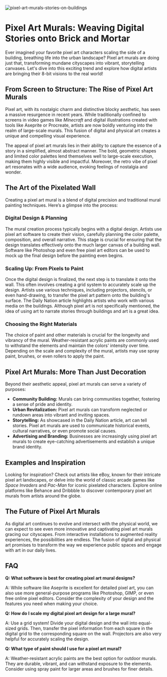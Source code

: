 ![pixel-art-murals-stories-on-buildings](https://images.pexels.com/photos/31828717/pexels-photo-31828717.jpeg?auto=compress&cs=tinysrgb&fit=crop&h=627&w=1200)

# Pixel Art Murals: Weaving Digital Stories onto Brick and Mortar

Ever imagined your favorite pixel art characters scaling the side of a building, breathing life into the urban landscape? Pixel art murals are doing just that, transforming mundane cityscapes into vibrant, storytelling canvases. Let's dive into this exciting trend and explore how digital artists are bringing their 8-bit visions to the real world!

## From Screen to Structure: The Rise of Pixel Art Murals

Pixel art, with its nostalgic charm and distinctive blocky aesthetic, has seen a massive resurgence in recent years. While traditionally confined to screens in video games like *Minecraft* and digital illustrations created with tools like Aseprite or Procreate, artists are now boldly venturing into the realm of large-scale murals. This fusion of digital and physical art creates a unique and compelling visual experience.

The appeal of pixel art murals lies in their ability to capture the essence of a story in a simplified, almost abstract manner. The bold, geometric shapes and limited color palettes lend themselves well to large-scale execution, making them highly visible and impactful. Moreover, the retro vibe of pixel art resonates with a wide audience, evoking feelings of nostalgia and wonder.

## The Art of the Pixelated Wall

Creating a pixel art mural is a blend of digital precision and traditional mural painting techniques. Here’s a glimpse into the process:

### Digital Design & Planning

The mural creation process typically begins with a digital design. Artists use pixel art software to create their vision, carefully planning the color palette, composition, and overall narrative. This stage is crucial for ensuring that the design translates effectively onto the much larger canvas of a building wall. Software like Photoshop and even free pixel art editors can be used to mock up the final design before the painting even begins.

### Scaling Up: From Pixels to Paint

Once the digital design is finalized, the next step is to translate it onto the wall. This often involves creating a grid system to accurately scale up the design. Artists use various techniques, including projectors, stencils, or even hand-drawing, to transfer the pixel art pattern onto the building's surface. The Daily Nation article highlights artists who work with various media on the buildings. Although pixel art is not specifically mentioned, the idea of using art to narrate stories through buildings and art is a great idea.

### Choosing the Right Materials

The choice of paint and other materials is crucial for the longevity and vibrancy of the mural. Weather-resistant acrylic paints are commonly used to withstand the elements and maintain the colors' intensity over time. Depending on the scale and complexity of the mural, artists may use spray paint, brushes, or even rollers to apply the paint.

## Pixel Art Murals: More Than Just Decoration

Beyond their aesthetic appeal, pixel art murals can serve a variety of purposes:

*   **Community Building:** Murals can bring communities together, fostering a sense of pride and identity.
*   **Urban Revitalization:** Pixel art murals can transform neglected or rundown areas into vibrant and inviting spaces.
*   **Storytelling:** As showcased in the Daily Nation article, art can tell stories. Pixel art murals are used to communicate historical events, cultural narratives, or even promote social causes.
*   **Advertising and Branding:** Businesses are increasingly using pixel art murals to create eye-catching advertisements and establish a unique brand identity.

## Examples and Inspiration

Looking for inspiration? Check out artists like eBoy, known for their intricate pixel art landscapes, or delve into the world of classic arcade games like *Space Invaders* and *Pac-Man* for iconic pixelated characters. Explore online platforms like Behance and Dribbble to discover contemporary pixel art murals from artists around the globe.

## The Future of Pixel Art Murals

As digital art continues to evolve and intersect with the physical world, we can expect to see even more innovative and captivating pixel art murals gracing our cityscapes. From interactive installations to augmented reality experiences, the possibilities are endless. The fusion of digital and physical art promises to transform the way we experience public spaces and engage with art in our daily lives.

## FAQ

**Q: What software is best for creating pixel art mural designs?**

A: While software like Aseprite is excellent for detailed pixel art, you can also use more general-purpose programs like Photoshop, GIMP, or even free online pixel editors. Consider the complexity of your design and the features you need when making your choice.

**Q: How do I scale my digital pixel art design for a large mural?**

A: Use a grid system! Divide your digital design and the wall into equal-sized grids. Then, transfer the pixel information from each square in the digital grid to the corresponding square on the wall. Projectors are also very helpful for accurately scaling the design.

**Q: What type of paint should I use for a pixel art mural?**

A: Weather-resistant acrylic paints are the best option for outdoor murals. They are durable, vibrant, and can withstand exposure to the elements. Consider using spray paint for larger areas and brushes for finer details.